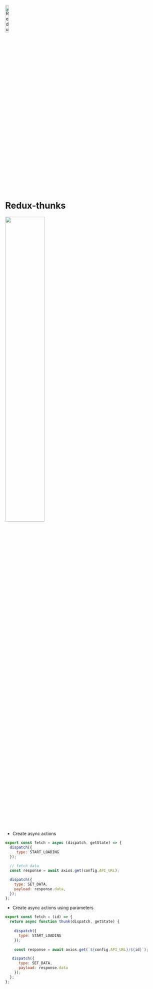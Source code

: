 <img src="https://user-images.githubusercontent.com/31222514/160580699-d782fd3f-4e09-4d92-895c-d9867302e145.svg" width="15%" alt="Redux logo">

# Redux-thunks

<img src="./public/middleware.gif" width="50%"/>

- Create async actions

```javascript
export const fetch = async (dispatch, getState) => {
  dispatch({
     type: START_LOADING
  });
  
  // fetch data
  const response = await axios.get(config.API_URL);

  dispatch({
    type: SET_DATA,
    payload: response.data,
  });
};
```

- Create async actions using parameters

```javascript
export const fetch = (id) => {
  return async function thunk(dispatch, getState) {
    
    dispatch({
      type: START_LOADING
    });
    
    const response = await axios.get(`${config.API_URL}/${id}`);

   dispatch({
      type: SET_DATA,
      payload: response.data
    });
  };
};
```

